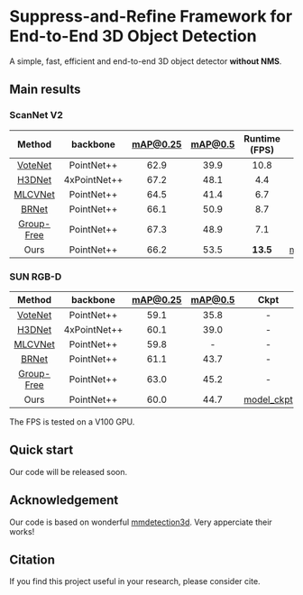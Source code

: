 # Suppress-and-Reﬁne Framework for End-to-End 3D Object Detection

A simple, fast, efficient and end-to-end 3D object detector **without NMS**. 
  
## Main results
### ScanNet V2

|Method | backbone | mAP@0.25 | mAP@0.5 | Runtime (FPS) | Ckpt |
|:---:|:---:|:---:|:---:|:---:|:---:|
|[VoteNet](https://arxiv.org/abs/1904.09664) | PointNet++ | 62.9 | 39.9 | 10.8| -|
|[H3DNet](https://arxiv.org/abs/2006.05682) | 4xPointNet++ | 67.2| 48.1 | 4.4 | -|
|[MLCVNet](https://arxiv.org/abs/2004.05679) | PointNet++ | 64.5 | 41.4 | 6.7 | -|
|[BRNet](https://arxiv.org/abs/2006.05682) | PointNet++ | 66.1 |  50.9| 8.7| - |
|[Group-Free](https://arxiv.org/abs/2104.00678) | PointNet++ | 67.3 | 48.9 | 7.1|-|
|Ours | PointNet++ | 66.2 | 53.5 | **13.5** |[model_ckpt](https://1drv.ms/u/s!AoLLF1KOJvApgSkw6GsketVWnND9?e=mnea2u)|
### SUN RGB-D

|Method | backbone | mAP@0.25 | mAP@0.5 | Ckpt |
|:---:|:---:|:---:|:---:|:---:|
|[VoteNet](https://arxiv.org/abs/1904.09664)| PointNet++ | 59.1 | 35.8  |- |
|[H3DNet](https://arxiv.org/abs/2006.05682) | 4xPointNet++ | 60.1 | 39.0 | -|
|[MLCVNet](https://arxiv.org/abs/2004.05679)|PointNet++ |  59.8 | - |  -| 
|[BRNet](https://arxiv.org/abs/2006.05682) | PointNet++ |  61.1| 43.7|  -|
|[Group-Free](https://arxiv.org/abs/2104.00678) | PointNet++ | 63.0 | 45.2 |  - |
|Ours | PointNet++ | 60.0 | 44.7| [model_ckpt](https://1drv.ms/u/s!AoLLF1KOJvApgSpGbDbECuKCc_DG) |

The FPS is tested on a V100 GPU.

## Quick start

Our code will be released soon.

## Acknowledgement

Our code is based on wonderful [mmdetection3d](https://github.com/open-mmlab/mmdetection3d). Very apperciate their works!

## Citation

If you find this project useful in your research, please consider cite.
